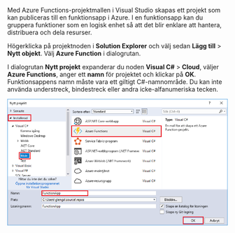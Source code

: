 Med Azure Functions-projektmallen i Visual Studio skapas ett projekt som kan publiceras till en funktionsapp i Azure. I en funktionsapp kan du gruppera funktioner som en logisk enhet så att det blir enklare att hantera, distribuera och dela resurser.   

Högerklicka på projektnoden i **Solution Explorer** och välj sedan **Lägg till** > **Nytt objekt**. Välj **Azure Function** i dialogrutan.

I dialogrutan **Nytt projekt** expanderar du noden **Visual C#** > **Cloud**, väljer **Azure Functions**, anger ett **namn** för projektet och klickar på **OK**. Funktionsappens namn måste vara ett giltigt C#-namnområde. Du kan inte använda understreck, bindestreck eller andra icke-alfanumeriska tecken. 

![Dialogrutan Nytt projekt för att skapa en funktion i Visual Studio](./media/functions-vstools-create/functions-vstools-add-new-project.png)